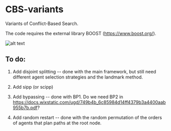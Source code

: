 # CBS-variants
Variants of Conflict-Based Search.
 
 The code requires the external library BOOST (https://www.boost.org/).
 
 
![alt text](https://github.com/Jiaoyang-Li/CBS-variants/edit/master/overview.png "overview")
 
## To do:

1. Add disjoint splitting -- done with the main framework, but still need different agent selection strategies and the landmark method.

2. Add sipp (or scipp)

3. Add bypassing -- done with BP1. Do we need BP2 in https://docs.wixstatic.com/ugd/749b4b_6c85984d14ff4379b3a4400aab955b7b.pdf?

4. Add random restart -- done with the random permutation of the orders of agents that plan paths at the root node.
